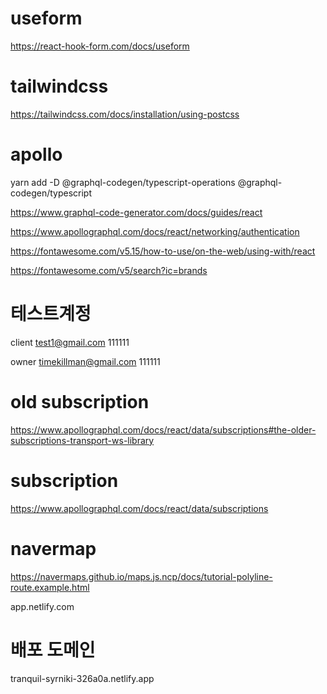 # useform

https://react-hook-form.com/docs/useform

# tailwindcss

https://tailwindcss.com/docs/installation/using-postcss

# apollo

yarn add -D @graphql-codegen/typescript-operations @graphql-codegen/typescript

https://www.graphql-code-generator.com/docs/guides/react

https://www.apollographql.com/docs/react/networking/authentication

https://fontawesome.com/v5.15/how-to-use/on-the-web/using-with/react

https://fontawesome.com/v5/search?ic=brands

# 테스트계정

client
test1@gmail.com
111111

owner
timekillman@gmail.com
111111

# old subscription

https://www.apollographql.com/docs/react/data/subscriptions#the-older-subscriptions-transport-ws-library

# subscription

https://www.apollographql.com/docs/react/data/subscriptions

# navermap

https://navermaps.github.io/maps.js.ncp/docs/tutorial-polyline-route.example.html

app.netlify.com

# 배포 도메인

tranquil-syrniki-326a0a.netlify.app
